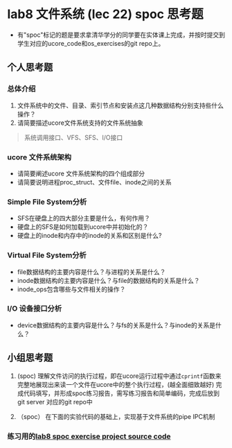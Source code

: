 # lab8 文件系统 (lec 22) spoc 思考题


- 有"spoc"标记的题是要求拿清华学分的同学要在实体课上完成，并按时提交到学生对应的ucore_code和os_exercises的git repo上。

## 个人思考题

### 总体介绍
 1. 文件系统中的文件、目录、索引节点和安装点这几种数据结构分别支持些什么操作？
 2. 请简要描述ucore文件系统支持的文件系统抽象

 > 系统调用接口、VFS、SFS、I/O接口

### ucore 文件系统架构

 - 请简要阐述ucore 文件系统架构的四个组成部分
 - 请简要说明进程proc_struct、文件file、inode之间的关系

### Simple File System分析

 - SFS在硬盘上的四大部分主要是什么，有何作用？
 - 硬盘上的SFS是如何加载到ucore中并初始化的？
 - 硬盘上的inode和内存中的inode的关系和区别是什么?


### Virtual File System分析

 - file数据结构的主要内容是什么？与进程的关系是什么？
 - inode数据结构的主要内容是什么？与file的数据结构的关系是什么？
 - inode_ops包含哪些与文件相关的操作？

### I/O 设备接口分析

 - device数据结构的主要内容是什么？与fs的关系是什么？与inode的关系是什么？
 
## 小组思考题

1. (spoc) 理解文件访问的执行过程，即在ucore运行过程中通过`cprintf`函数来完整地展现出来读一个文件在ucore中的整个执行过程，(越全面细致越好)
完成代码填写，并形成spoc练习报告，需写练习报告和简单编码，完成后放到git server 对应的git repo中

2. （spoc） 在下面的实验代码的基础上，实现基于文件系统的pipe IPC机制

### 练习用的[lab8 spoc exercise project source code](https://github.com/chyyuu/ucore_lab/tree/master/labcodes_answer/lab8_result)
